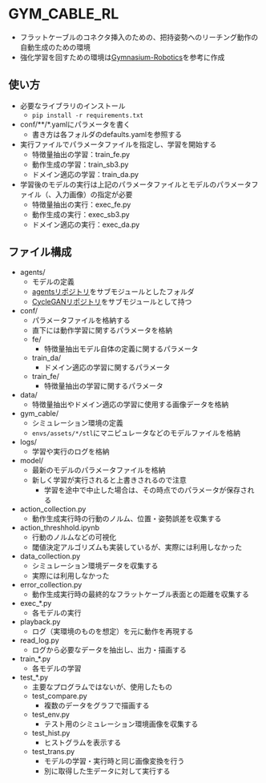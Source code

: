 # GYM_CABLE_RL

* フラットケーブルのコネクタ挿入のための、把持姿勢へのリーチング動作の自動生成のための環境
* 強化学習を回すための環境は[Gymnasium-Robotics](https://github.com/Farama-Foundation/Gymnasium-Robotics)を参考に作成

## 使い方

* 必要なライブラリのインストール
  * `pip install -r requirements.txt`
* conf/**/*.yamlにパラメータを書く
  * 書き方は各フォルダのdefaults.yamlを参照する
* 実行ファイルでパラメータファイルを指定し、学習を開始する
  * 特徴量抽出の学習：train_fe.py
  * 動作生成の学習：train_sb3.py
  * ドメイン適応の学習：train_da.py
* 学習後のモデルの実行は上記のパラメータファイルとモデルのパラメータファイル（、入力画像）の指定が必要
  * 特徴量抽出の実行：exec_fe.py
  * 動作生成の実行：exec_sb3.py
  * ドメイン適応の実行：exec_da.py

## ファイル構成

* agents/
  * モデルの定義
  * [agentsリポジトリ](https://github.com/maki8maki/agents)をサブモジュールとしたフォルダ
  * [CycleGANリポジトリ](https://github.com/maki8maki/pytorch-CycleGAN-and-pix2pix.git)をサブモジュールとして持つ
* conf/
  * パラメータファイルを格納する
  * 直下には動作学習に関するパラメータを格納
  * fe/
    * 特徴量抽出モデル自体の定義に関するパラメータ
  * train_da/
    * ドメイン適応の学習に関するパラメータ
  * train_fe/
    * 特徴量抽出の学習に関するパラメータ
* data/
  * 特徴量抽出やドメイン適応の学習に使用する画像データを格納
* gym_cable/
  * シミュレーション環境の定義
  * `envs/assets/*/stl`にマニピュレータなどのモデルファイルを格納
* logs/
  * 学習や実行のログを格納
* model/
  * 最新のモデルのパラメータファイルを格納
  * 新しく学習が実行されると上書きされるので注意
    * 学習を途中で中止した場合は、その時点でのパラメータが保存される
* action_collection.py
  * 動作生成実行時の行動のノルム、位置・姿勢誤差を収集する
* action_threshhold.ipynb
  * 行動のノルムなどの可視化
  * 閾値決定アルゴリズムも実装しているが、実際には利用しなかった
* data_collection.py
  * シミュレーション環境データを収集する
  * 実際には利用しなかった
* error_collection.py
  * 動作生成実行時の最終的なフラットケーブル表面との距離を収集する
* exec_*.py
  * 各モデルの実行
* playback.py
  * ログ（実環境のものを想定）を元に動作を再現する
* read_log.py
  * ログから必要なデータを抽出し、出力・描画する
* train_*.py
  * 各モデルの学習
* test_*.py
  * 主要なプログラムではないが、使用したもの
  * test_compare.py
    * 複数のデータをグラフで描画する
  * test_env.py
    * テスト用のシミュレーション環境画像を収集する
  * test_hist.py
    * ヒストグラムを表示する
  * test_trans.py
    * モデルの学習・実行時と同じ画像変換を行う
    * 別に取得した生データに対して実行する
